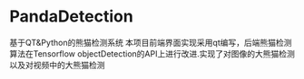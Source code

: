 # PandaDetection
基于QT&amp;Python的熊猫检测系统
本项目前端界面实现采用qt编写，后端熊猫检测算法在Tensorflow objectDetection的API上进行改进.实现了对图像的大熊猫检测以及对视频中的大熊猫检测
